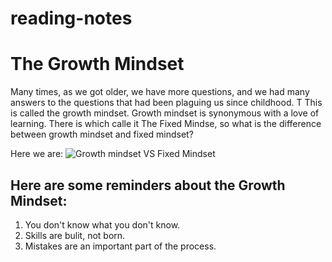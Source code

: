 # reading-notes
# The Growth Mindset
Many times, as we got older, we have more questions, and we had many answers to the questions that had been plaguing us since childhood. T
This is called the growth mindset.
Growth mindset is synonymous with a love of learning.
There is which calle it The Fixed Mindse, so what is the difference between growth mindset and fixed mindset?

Here we are:
![Growth mindset VS Fixed Mindset](https://cdn.shopify.com/s/files/1/2013/0229/products/growth_mindset_printable_poster_kids_3@2x.png?v=1531968705)
## Here are some reminders about the Growth Mindset:
1. You don't know what you don't know.
2. Skills are bulit, not born.
3. Mistakes are an important part of the process.
